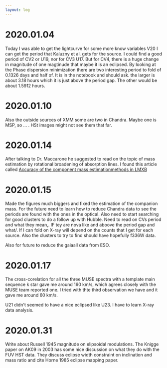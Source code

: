 ```yaml
---
layout: log
---
```



# 2020.01.04


Today I was able to get the lightcurve for some more know variables V20 I can get the period that Kaluzny et al. gets for the source. I could find a good period of CV2 or U19, nor for CV3 U17. But for CV4, there is a huge change in magnitude of one magtinude that maybe it is an eclipsed. By looking at the Phase dispersion minimization there are two interesting period to fold of 0.1326 days and half of. It is in the notebook and should ask. the larger is about 3.18 hours which it is just above the period gap. The other would be about 1.5912 hours. 



# 2020.01.10


Also the outside sources of XMM some are two in Chandra. Maybe one is MSP, so ... . HSt images might not see them that far. 

# 2020.01.14

After talking to Dr. Maccarone he suggested to read on the topic of mass estimation by rotational broadening of absorption lines. I found this article called [Accuracy of the component mass estimationmethods in LMXB](https://arxiv.org/abs/1612.05042)

# 2020.01.15

Made the figures much biggers and fixed the estimation of the companion mass. For the future need to learn how to reduce Chandra data to see the periods are found with the ones in the optical. Also need to start searching for good clusters to do a follow up with Hubble. Need to read on CVs period and what they mean,. IF tey are nova like and aboove the period gap and what/. If I can fold on X-ray will depend on the counts that I get for each source. Also the clusters to try to find should have hopefully f336W data. 

Also for future to reduce the gaiaall data from ESO.



# 2020.01.17

The cross-corelation for all the three MUSE spectra with a template main sequence k star gave me around 160 km/s, which agrees closely with the MUSE team reported one. I tried with thte third observation we have and it gave me around 60 km/s. 

U21 didn't seemed to have a nice eclipsed like U23. I have to learn X-ray data analysis. 


# 2020.01.31

Write about Russell 1945 magnitude on elipsoidal modulations. The Knigge paper on AK09 in 2003 has some nice discussion on what they do with the FUV HST data. They discuss eclipse width constraint on inclination and mass ratio and cite Horne 1985 eclipse mapping paper. 
